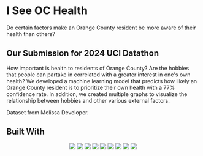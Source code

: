 # I See OC Health
Do certain factors make an Orange County resident be more aware of their health than others? 

## Our Submission for 2024 UCI Datathon
How important is health to residents of Orange County? Are the hobbies that people can partake in correlated with a greater interest in one's own health? We developed a machine learning model that predicts how likely an Orange County resident is to prioritize their own health with a 77% confidence rate. In addition, we created multiple graphs to visualize the relationship between hobbies and other various external factors. 

Dataset from Melissa Developer.

## Built With
<div align="center">
  <img src=https://img.shields.io/badge/Numpy-777BB4?style=for-the-badge&logo=numpy&logoColor=red>
  <img src=https://img.shields.io/badge/Python-FFD43B?style=for-the-badge&logo=python&logoColor=blue>
  <img src=https://img.shields.io/badge/TensorFlow-FF6F00?style=for-the-badge&logo=tensorflow&logoColor=white>
  <img src=https://img.shields.io/badge/Keras-FF0000?style=for-the-badge&logo=keras&logoColor=white>
  <img src=https://img.shields.io/badge/scikit_learn-F7931E?style=for-the-badge&logo=scikit-learn&logoColor=white>
  <img src=https://img.shields.io/badge/Pandas-2C2D72?style=for-the-badge&logo=pandas&logoColor=white>
  <img src=https://img.shields.io/badge/Deepnote-3793EF?style=for-the-badge&logo=Deepnote&logoColor=white>
  <img src=https://img.shields.io/badge/Matplotlib-%23ffffff.svg?style=for-the-badge&logo=Matplotlib&logoColor=black>
  <img src=https://img.shields.io/badge/SEABORN-8A2BE2>
</div>